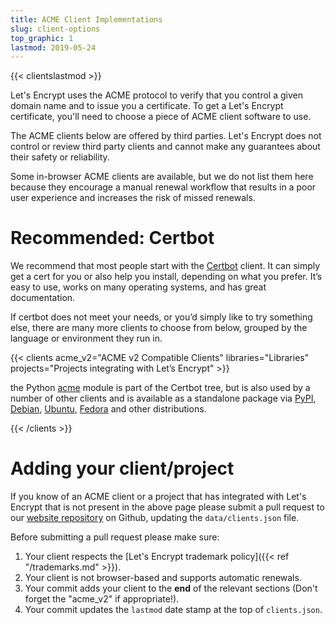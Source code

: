 ```yaml
---
title: ACME Client Implementations
slug: client-options
top_graphic: 1
lastmod: 2019-05-24
---
```


{{< clientslastmod >}}

Let's Encrypt uses the ACME protocol to verify that you control a given domain
name and to issue you a certificate. To get a Let's Encrypt certificate, you'll
need to choose a piece of ACME client software to use.

The ACME clients below are offered by third parties. Let's Encrypt does not control or review
third party clients and cannot make any guarantees about their safety or reliability.

Some in-browser ACME clients are available, but we do not list them here because
they encourage a manual renewal workflow that results in a poor user experience
and increases the risk of missed renewals.

# Recommended: Certbot

We recommend that most people start with the [Certbot](https://certbot.eff.org/) client. It can simply get a cert for you or also help you install, depending on what you prefer. It’s easy to use, works on many operating systems, and has great documentation.

If certbot does not meet your needs, or you’d simply like to try something else, there are many more clients to choose from below, grouped by the language or environment they run in.

{{< clients acme_v2="ACME v2 Compatible Clients" libraries="Libraries" projects="Projects integrating with Let’s Encrypt" >}}

the Python [acme](https://github.com/certbot/certbot/tree/master/acme) module is part of the Certbot tree, but is also used by a number of other clients and is available as a standalone package via [PyPI](https://pypi.python.org/pypi/acme), [Debian](https://packages.debian.org/search?keywords=python-acme), [Ubuntu](https://launchpad.net/ubuntu/+source/python-acme), [Fedora](https://bodhi.fedoraproject.org/updates/?packages=python-acme) and other distributions.

{{< /clients >}}

# Adding your client/project

If you know of an ACME client or a project that has integrated with Let's Encrypt that is not present in the above page please submit a pull request to our [website repository](https://github.com/letsencrypt/website/) on Github, updating the `data/clients.json` file.

Before submitting a pull request please make sure:

1. Your client respects the [Let's Encrypt trademark policy]({{< ref "/trademarks.md" >}}).
1. Your client is not browser-based and supports automatic renewals.
1. Your commit adds your client to the **end** of the relevant sections (Don't forget the "acme_v2" if appropriate!).
1. Your commit updates the `lastmod` date stamp at the top of `clients.json`.
